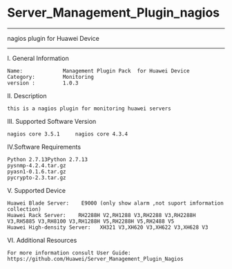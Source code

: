 # Server_Management_Plugin_nagios

**********************************************************************************
nagios plugin for Huawei Device
**********************************************************************************

I. General Information 

    Name:             Management Plugin Pack  for Huawei Device    
    Category:         Monitoring    
    version :         1.0.3
    
II. Description

    this is a nagios plugin for monitoring huawei servers 
    
III. Supported Software Version

    nagios core 3.5.1     nagios core 4.3.4      
    
IV.Software Requirements

    Python 2.7.13Python 2.7.13    
    pysnmp-4.2.4.tar.gz  
    pyasn1-0.1.6.tar.gz    
    pycrypto-2.3.tar.gz
    
V. Supported Device
    
    Huawei Blade Server:    E9000 (only show alarm ,not suport imformation collection)
    Huawei Rack Server:    RH2288H V2,RH1288 V3,RH2288 V3,RH2288H V3,RH5885 V3,RH8100 V3,RH1288H V5,RH2288H V5,RH2488 V5    
    Huawei High-density Server:   XH321 V3,XH620 V3,XH622 V3,XH628 V3 
    
VI. Additional Resources

    For more information consult User Guide: https://github.com/Huawei/Server_Management_Plugin_Nagios 
